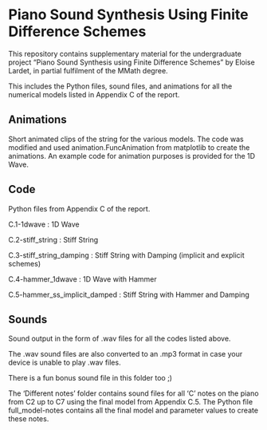 # Piano Sound Synthesis Using Finite Difference Schemes

This repository contains supplementary material for the undergraduate project “Piano Sound Synthesis using Finite Difference Schemes” by Eloise Lardet, in partial fulfilment of the MMath degree.

This includes the Python files, sound files, and animations for all the numerical models listed in Appendix C of the report.


## Animations
Short animated clips of the string for the various models.
The code was modified and used animation.FuncAnimation from matplotlib to create the animations.
An example code for animation purposes is provided for the 1D Wave.

## Code
Python files from Appendix C of the report.

C.1-1dwave 			               : 1D Wave

C.2-stiff_string		          : Stiff String

C.3-stiff_string_damping	    : Stiff String with Damping (implicit and explicit schemes)

C.4-hammer_1dwave		          : 1D Wave with Hammer

C.5-hammer_ss_implicit_damped	: Stiff String with Hammer and Damping

## Sounds
Sound output in the form of .wav files for all the codes listed above.

The .wav sound files are also converted to an .mp3 format in case your device is unable to play .wav files.

There is a fun bonus sound file in this folder too ;)

The ‘Different notes’ folder contains sound files for all ‘C’ notes on the piano from C2 up to C7 using the final model from Appendix C.5. 
The Python file full_model-notes contains all the final model and parameter values to create these notes.

